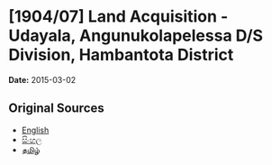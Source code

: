 # [1904/07] Land Acquisition - Udayala, Angunukolapelessa D/S Division, Hambantota District

**Date:** 2015-03-02

## Original Sources

- [English](https://documents.gov.lk/view/extra-gazettes/2015/3/1904-07_E.pdf)
- [සිංහල](https://documents.gov.lk/view/extra-gazettes/2015/3/1904-07_S.pdf)
- [தமிழ்](https://documents.gov.lk/view/extra-gazettes/2015/3/1904-07_T.pdf)
